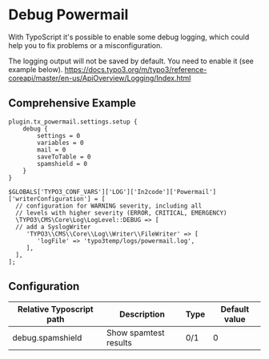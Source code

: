 # Debug Powermail

With TypoScript it's possible to enable some debug logging, which could help you to fix problems or a misconfiguration.

The logging output will not be saved by default. You need to enable it (see example below).
https://docs.typo3.org/m/typo3/reference-coreapi/master/en-us/ApiOverview/Logging/Index.html

## Comprehensive Example

```
plugin.tx_powermail.settings.setup {
    debug {
        settings = 0
        variables = 0
        mail = 0
        saveToTable = 0
        spamshield = 0
    }
}
```

```
$GLOBALS['TYPO3_CONF_VARS']['LOG']['In2code']['Powermail']['writerConfiguration'] = [
  // configuration for WARNING severity, including all
  // levels with higher severity (ERROR, CRITICAL, EMERGENCY)
  \TYPO3\CMS\Core\Log\LogLevel::DEBUG => [
  // add a SyslogWriter
     'TYPO3\\CMS\\Core\\Log\\Writer\\FileWriter' => [
        'logFile' => 'typo3temp/logs/powermail.log',
     ],
  ],
];
```

## Configuration

| Relative Typoscript path | Description                                                   | Type | Default value |
|--------------------------|---------------------------------------------------------------|------|---------------|
| debug.spamshield         | Show spamtest results                                         | 0/1  | 0             |
